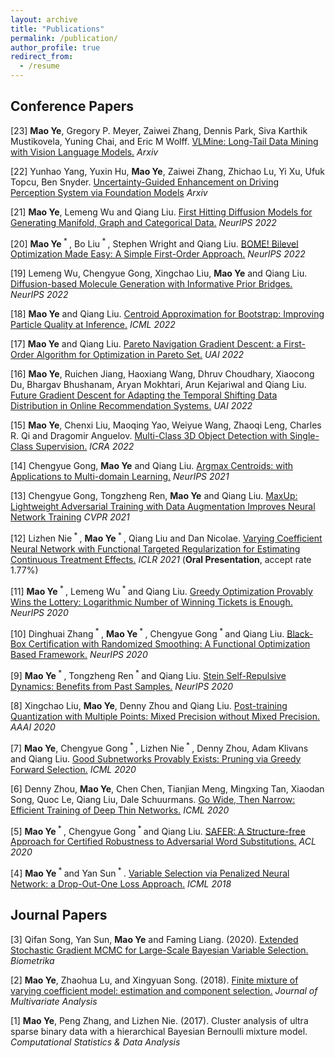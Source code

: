 ```yaml
---
layout: archive
title: "Publications"
permalink: /publication/
author_profile: true
redirect_from:
  - /resume
---
```


Conference Papers
------

[23] **Mao Ye**, Gregory P. Meyer, Zaiwei Zhang, Dennis Park, Siva Karthik Mustikovela, Yuning Chai, and Eric M Wolff. [VLMine: Long-Tail Data Mining with Vision Language Models.](https://arxiv.org/pdf/2409.15486) *Arxiv*

[22] Yunhao Yang, Yuxin Hu, **Mao Ye**, Zaiwei Zhang, Zhichao Lu, Yi Xu, Ufuk Topcu, Ben Snyder. [Uncertainty-Guided Enhancement on Driving Perception System via Foundation Models](https://arxiv.org/pdf/2410.01144) *Arxiv*

[21] **Mao Ye**, Lemeng Wu and Qiang Liu. [First Hitting Diffusion Models for Generating Manifold, Graph and Categorical Data.](https://proceedings.neurips.cc/paper_files/paper/2022/file/ae87d80f5a0f3ee5c5643448f9599d1b-Paper-Conference.pdf) *NeurIPS 2022*

[20] **Mao Ye**<sup> * </sup>, Bo Liu<sup> * </sup>, Stephen Wright and Qiang Liu. [BOME! Bilevel Optimization Made Easy: A Simple First-Order Approach.](https://arxiv.org/pdf/2209.08709) *NeurIPS 2022*

[19] Lemeng Wu, Chengyue Gong, Xingchao Liu, **Mao Ye** and Qiang Liu. [Diffusion-based Molecule Generation with Informative Prior Bridges.](https://arxiv.org/pdf/2209.00865.pdf) *NeurIPS 2022*

[18] **Mao Ye** and Qiang Liu. [Centroid Approximation for Bootstrap: Improving Particle Quality at Inference.](https://arxiv.org/pdf/2110.08720.pdf) *ICML 2022*

[17] **Mao Ye** and Qiang Liu. [Pareto Navigation Gradient Descent: a First-Order Algorithm for Optimization in Pareto Set.](https://arxiv.org/pdf/2110.08713.pdf) *UAI 2022*

[16] **Mao Ye**, Ruichen Jiang, Haoxiang Wang, Dhruv Choudhary, Xiaocong Du, Bhargav Bhushanam, Aryan Mokhtari, Arun Kejariwal and Qiang Liu. [Future Gradient Descent for Adapting the Temporal Shifting Data Distribution in Online Recommendation Systems.](https://arxiv.org/pdf/2209.01143.pdf) *UAI 2022*

[15] **Mao Ye**, Chenxi Liu, Maoqing Yao, Weiyue Wang, Zhaoqi Leng, Charles R. Qi and Dragomir Anguelov. [Multi-Class 3D Object Detection with Single-Class Supervision.](https://arxiv.org/pdf/2205.05703.pdf) *ICRA 2022*

[14] Chengyue Gong, **Mao Ye** and Qiang Liu. [Argmax Centroids: with Applications to
Multi-domain Learning.](https://papers.nips.cc/paper/2021/file/38eb982ee635354d3febf457beeee736-Paper.pdf) *NeurIPS 2021*

[13] Chengyue Gong, Tongzheng Ren, **Mao Ye** and Qiang Liu. [MaxUp: Lightweight Adversarial Training with Data Augmentation Improves
Neural Network Training](https://openaccess.thecvf.com/content/CVPR2021/papers/Gong_MaxUp_Lightweight_Adversarial_Training_With_Data_Augmentation_Improves_Neural_Network_CVPR_2021_paper.pdf) *CVPR 2021*

[12] Lizhen Nie<sup> * </sup>, **Mao Ye**<sup> * </sup>, Qiang Liu and Dan Nicolae. [Varying Coefficient Neural Network with Functional Targeted Regularization for Estimating Continuous Treatment Effects.](https://openreview.net/pdf?id=RmB-88r9dL) *ICLR 2021* (**Oral Presentation**, accept rate 1.77%)

[11] **Mao Ye**<sup> * </sup>, Lemeng Wu<sup> * </sup> and Qiang Liu. [Greedy Optimization Provably Wins the Lottery: Logarithmic Number of Winning Tickets is Enough.](https://arxiv.org/pdf/2010.15969.pdf) *NeurIPS 2020*

[10] Dinghuai Zhang<sup> * </sup>, **Mao Ye**<sup> * </sup>, Chengyue Gong<sup> * </sup> and Qiang Liu. [Black-Box Certification with Randomized Smoothing: A Functional Optimization Based Framework.](https://arxiv.org/pdf/2002.09169.pdf) *NeurIPS 2020*

[9] **Mao Ye**<sup> * </sup>, Tongzheng Ren<sup> * </sup> and Qiang Liu. [Stein Self-Repulsive Dynamics: Benefits from Past Samples.](https://arxiv.org/pdf/2002.09070.pdf) *NeurIPS 2020*

[8] Xingchao Liu, **Mao Ye**, Denny Zhou and Qiang Liu. [Post-training Quantization with Multiple Points: Mixed Precision without Mixed Precision.](https://arxiv.org/pdf/2002.09049.pdf) *AAAI 2020*

[7] **Mao Ye**, Chengyue Gong<sup> * </sup>, Lizhen Nie<sup> * </sup>, Denny Zhou, Adam Klivans and Qiang Liu. [Good Subnetworks Provably Exists: Pruning via Greedy Forward Selection.](https://proceedings.icml.cc/static/paper_files/icml/2020/1781-Paper.pdf) *ICML 2020*

[6] Denny Zhou, **Mao Ye**, Chen Chen, Tianjian Meng, Mingxing Tan, Xiaodan Song, Quoc Le, Qiang Liu, Dale Schuurmans. [Go Wide, Then Narrow: Efficient Training of Deep Thin Networks.](https://arxiv.org/pdf/2007.00811.pdf) *ICML 2020*

[5] **Mao Ye**<sup> * </sup>, Chengyue Gong<sup> * </sup> and Qiang Liu. [SAFER: A Structure-free Approach for Certified Robustness to Adversarial Word Substitutions.](https://arxiv.org/abs/2005.14424) *ACL 2020*

[4] **Mao Ye**<sup> * </sup> and Yan Sun<sup> * </sup>. [Variable Selection via Penalized Neural Network: a Drop-Out-One Loss Approach.](http://proceedings.mlr.press/v80/ye18b/ye18b.pdf) *ICML 2018*

Journal Papers
-----

[3] Qifan Song, Yan Sun, **Mao Ye** and Faming Liang. (2020). [Extended Stochastic Gradient MCMC for Large-Scale Bayesian Variable Selection.](https://arxiv.org/pdf/2002.02919.pdf) *Biometrika*

[2] **Mao Ye**, Zhaohua Lu, and Xingyuan Song. (2018). [Finite mixture of varying coefficient model: estimation and component selection.](https://www.sciencedirect.com/science/article/pii/S0047259X18302124) *Journal of Multivariate Analysis*

[1] **Mao Ye**, Peng Zhang, and Lizhen Nie. (2017). Cluster analysis of ultra sparse binary data with a hierarchical Bayesian Bernoulli mixture model. *Computational Statistics & Data Analysis*
